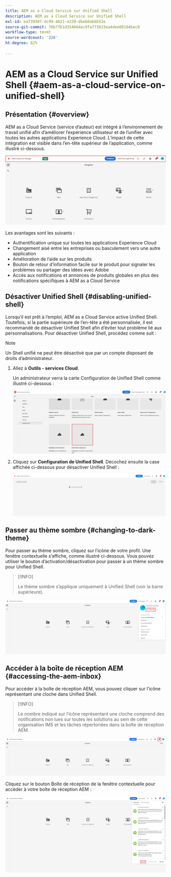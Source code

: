 ```yaml
---
title: AEM as a Cloud Service sur Unified Shell
description: AEM as a Cloud Service sur Unified Shell
exl-id: ea739307-dc99-4621-a239-dbe60ab6b52e
source-git-commit: 76b7fb1d354664ec9fa773623ea4dee09164bec8
workflow-type: tm+mt
source-wordcount: '328'
ht-degree: 82%

---
```


# AEM as a Cloud Service sur Unified Shell {#aem-as-a-cloud-service-on-unified-shell}

## Présentation {#overview}

AEM as a Cloud Service (service d’auteur) est intégré à l’environnement de travail unifié afin d’améliorer l’expérience utilisateur et de l’unifier avec toutes les autres applications Experience Cloud. L’impact de cette intégration est visible dans l’en-tête supérieur de l’application, comme illustré ci-dessous.

![image](/help/overview/assets/unifiedshell_header.png)

Les avantages sont les suivants :

* Authentification unique sur toutes les applications Experience Cloud
* Changement aisé entre les entreprises ou basculement vers une autre application
* Amélioration de l’aide sur les produits
* Bouton de retour d’information facile sur le produit pour signaler les problèmes ou partager des idées avec Adobe
* Accès aux notifications et annonces de produits globales en plus des notifications spécifiques à AEM as a Cloud Service

## Désactiver Unified Shell {#disabling-unified-shell}

Lorsqu’il est prêt à l’emploi, AEM as a Cloud Service active Unified Shell. Toutefois, si la partie supérieure de l’en-tête a été personnalisée, il est recommandé de désactiver Unified Shell afin d’éviter tout problème lié aux personnalisations. Pour désactiver Unified Shell, procédez comme suit :

>[!NOTE]
>Un Shell unifié ne peut être désactivé que par un compte disposant de droits d’administrateur.

1. Allez à **Outils - services Cloud**.

   Un administrateur verra la carte Configuration de Unified Shell comme illustré ci-dessous :

   ![image](/help/overview/assets/unifiedshell2.png)

1. Cliquez sur **Configuration de Unified Shell**. Décochez ensuite la case affichée ci-dessous pour désactiver Unified Shell :

   ![image](/help/overview/assets/unifiedshell3.png)

## Passer au thème sombre {#changing-to-dark-theme}

Pour passer au thème sombre, cliquez sur l’icône de votre profil. Une fenêtre contextuelle s’affiche, comme illustré ci-dessous. Vous pouvez utiliser le bouton d’activation/désactivation pour passer à un thème sombre pour Unified Shell.

>[!INFO]
>
>Le thème sombre s’applique uniquement à Unified Shell (voir la barre supérieure).

![image](/help/overview/assets/unifiedshell4.png)


## Accéder à la boîte de réception AEM {#accessing-the-aem-inbox}

Pour accéder à la boîte de réception AEM, vous pouvez cliquer sur l’icône représentant une cloche dans Unified Shell.

>[!INFO]
>
> Le nombre indiqué sur l’icône représentant une cloche comprend des notifications non lues sur toutes les solutions au sein de cette organisation IMS et les tâches répertoriées dans la boîte de réception AEM.

![image](/help/overview/assets/unifiedshell5.png)

Cliquez sur le bouton Boîte de réception de la fenêtre contextuelle pour accéder à votre boîte de réception AEM :

![image](/help/overview/assets/unifiedshell6.png)
